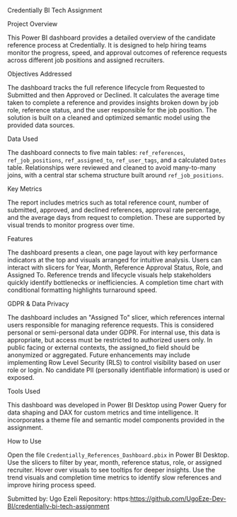 Credentially BI Tech Assignment

Project Overview

This Power BI dashboard provides a detailed overview of the candidate reference process at Credentially. It is designed to help hiring teams monitor the progress, speed, and approval outcomes of reference requests across different job positions and assigned recruiters.

Objectives Addressed

The dashboard tracks the full reference lifecycle from Requested to Submitted and then Approved or Declined. It calculates the average time taken to complete a reference and provides insights broken down by job role, reference status, and the user responsible for the job position. The solution is built on a cleaned and optimized semantic model using the provided data sources.

Data Used

The dashboard connects to five main tables: `ref_references`, `ref_job_positions`, `ref_assigned_to`, `ref_user_tags`, and a calculated `Dates` table. Relationships were reviewed and cleaned to avoid many-to-many joins, with a central star schema structure built around `ref_job_positions`.

Key Metrics

The report includes metrics such as total reference count, number of submitted, approved, and declined references, approval rate percentage, and the average days from request to completion. These are supported by visual trends to monitor progress over time.

Features

The dashboard presents a clean, one page layout with key performance indicators at the top and visuals arranged for intuitive analysis. Users can interact with slicers for Year, Month, Reference Approval Status, Role, and Assigned To. Reference trends and lifecycle visuals help stakeholders quickly identify bottlenecks or inefficiencies. A completion time chart with conditional formatting highlights turnaround speed.

GDPR & Data Privacy

The dashboard includes an "Assigned To" slicer, which references internal users responsible for managing reference requests. This is considered personal or semi-personal data under GDPR. For internal use, this data is appropriate, but access must be restricted to authorized users only. In public facing or external contexts, the assigned_to field should be anonymized or aggregated. Future enhancements may include implementing Row Level Security (RLS) to control visibility based on user role or login. No candidate PII (personally identifiable information) is used or exposed.

Tools Used

This dashboard was developed in Power BI Desktop using Power Query for data shaping and DAX for custom metrics and time intelligence. It incorporates a theme file and semantic model components provided in the assignment.

How to Use

Open the file `Credentially_References_Dashboard.pbix` in Power BI Desktop. Use the slicers to filter by year, month, reference status, role, or assigned recruiter. Hover over visuals to see tooltips for deeper insights. Use the trend visuals and completion time metrics to identify slow references and improve hiring process speed.


Submitted by: Ugo Ezeli 
Repository: https:https://github.com/UgoEze-Dev-BI/credentially-bi-tech-assignment 
